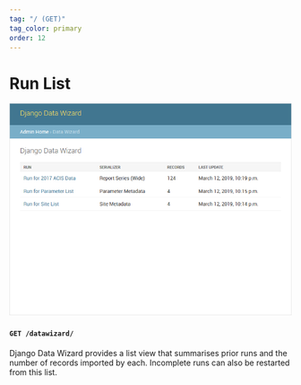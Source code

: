 ```yaml
---
tag: "/ (GET)"
tag_color: primary
order: 12
---
```


# Run List

![Run List](../images/screenshots/11-run-list.png)

#### `GET /datawizard/`

Django Data Wizard provides a list view that summarises prior runs and the number of records imported by each.  Incomplete runs can also be restarted from this list.
